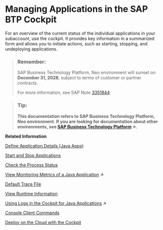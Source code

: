 <!-- loio764f53e1cc9c4a50b2d0587ac82fdd7f -->

# Managing Applications in the SAP BTP Cockpit

For an overview of the current status of the individual applications in your subaccount, use the cockpit. It provides key information in a summarized form and allows you to initiate actions, such as starting, stopping, and undeploying applications.

> ### Remember:  
> SAP Business Technology Platform, Neo environment will sunset on **December 31, 2028**, subject to terms of customer or partner contracts.
> 
> For more information, see SAP Note [3351844](https://me.sap.com/notes/3351844).

> ### Tip:  
> **This documentation refers to SAP Business Technology Platform, Neo environment. If you are looking for documentation about other environments, see [SAP Business Technology Platform](https://help.sap.com/viewer/65de2977205c403bbc107264b8eccf4b/Cloud/en-US/6a2c1ab5a31b4ed9a2ce17a5329e1dd8.html "SAP Business Technology Platform (SAP BTP) is an integrated offering comprised of four technology portfolios: database and data management, application development and integration, analytics, and intelligent technologies. The platform offers users the ability to turn data into business value, compose end-to-end business processes, and build and extend SAP applications quickly.") :arrow_upper_right:.**

**Related Information**  


[Define Application Details \(Java Apps\)](define-application-details-java-apps-9b23270.md "You can view details about your currently selected Java application. By adding a suitable display name and a description, you can identify the application more easily.")

[Start and Stop Applications](start-and-stop-applications-7612f03.md "You can directly start, stop, and undeploy applications, as well as start, stop, and disable individual application processes.")

[Check the Process Status](check-the-process-status-499992d.md "The status of an individual process is based on values that reflect the process run state and its monitoring metrics.")

[View Monitoring Metrics of a Java Application](https://help.sap.com/viewer/64f7d2b06c6b40a9b3097860c5930641/Cloud/en-US/82cbd81b4d2447c5b1e90333c977a7c0.html "In the SAP BTP cockpit, to check the runtime behavior of your Java application, you can view the custom checks created for a subaccount or the current metrics of a selected process . You can also view the metrics history of an application or a process to examine the performance trends of your application over different intervals of time or investigate the reasons that have led to problems with it. Furthermore, you can configure alerting to receive alerts for any changes to the states of these metrics.") :arrow_upper_right:

[Default Trace File](default-trace-file-1b651b3.md "")

[View Runtime Information](view-runtime-information-343663e.md "View information about the application runtime. SAP BTP provides a set of runtimes. You can choose the application runtime during application deployment.")

[Using Logs in the Cockpit for Java Applications](https://help.sap.com/viewer/f88a032109f0429caea276fc6e3a95f9/Cloud/en-US/2555df65182c4b09a25e56fa3b57b0a8.html "You can view the logs and change the log settings of any Java application deployed in your subaccount. The cockpit provides the following types of logs for a Java application: default traces, HTTP access logs, garbage collection logs, and Java Connector (JCo) logs.") :arrow_upper_right:

[Console Client Commands](console-client-commands-56e309f.md "")

[Deploy on the Cloud with the Cockpit](../30-development-neo/deploy-on-the-cloud-with-the-cockpit-abded96.md "The cockpit allows you to deploy Java applications as WAR files and supports a number of deployment options for configuring the application.")

